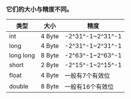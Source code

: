 ### 它们的大小与精度不同。
| **类型**  | **大小** | **精度**     |
|-----------|----------|------------------|
| int       | 4 Byte   | -2^31^-1~2^31^-1 |
| long      | 4 Byte   | -2^31^-1~2^31^-1 |
| long long | 8 Byte   | -2^63^-1~2^63^-1 |
| short     | 2 Byte   | -2^15^-1~2^15^-1 |
| float     | 4 Byte   | 一般有7个有效位  |
| double    | 8 Byte   | 一般有16个有效位 |